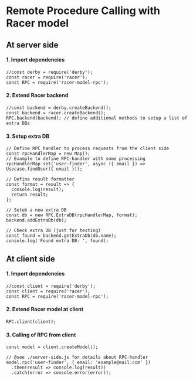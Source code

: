 # Remote Procedure Calling with Racer model

## At server side

#### 1. Import dependencies
```node
//const derby = require('derby');
const racer = require('racer');
const RPC = require('racer-model-rpc');
```

#### 2. Extend Racer backend
```node
//const backend = derby.createBackend();
const backend = racer.createBackend();
RPC.backend(backend); // define additional methods to setup a list of extra DBs
```

#### 3. Setup extra DB
```node
// Define RPC handler to process requests from the client side
const rpcHandlerMap = new Map();
// Example to define RPC-handler with some processing
rpcHandlerMap.set('user-finder', async ({ email }) => Usecase.findUser({ email }));

// Define result formatter
const format = result => {
  console.log(result);
  return result;
};

// Setub a new extra DB
const db = new RPC.ExtraDB(rpcHandlerMap, format);
backend.addExtraDb(db);

// Check extra DB (just for testing)
const found = backend.getExtraDb(db.name);
console.log('Found extra DB: ', found);
```

## At client side

#### 1. Import dependencies
```node
//const client = require('derby');
const client = require('racer');
const RPC = require('racer-model-rpc');
```

#### 2. Extend Racer model at client
```node
RPC.client(client);
```

#### 3. Calling of RPC from client
```node
const model = client.createModel();

// @see ./server-side.js for details about RPC-handler
model.rpc('user-finder', { email: 'example@mail.com' })
  .then(result => console.log(result))
  .catch(error => console.error(error));
```
